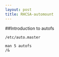 ```yaml
---
layout: post
title: RHCSA-automount
---
```


##Introduction to autofs 

`/etc/auto.master`

```
man 5 autofs
/& 
```
